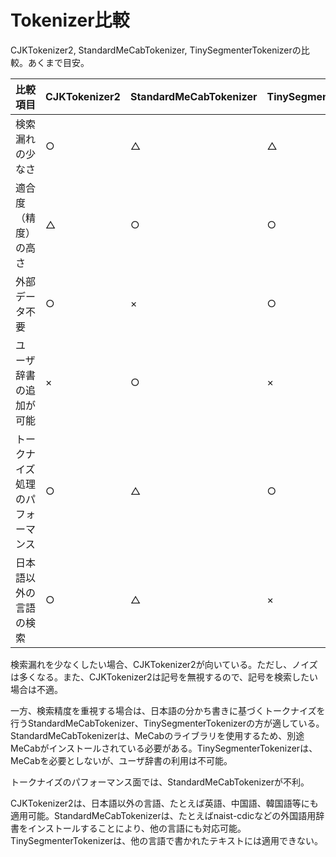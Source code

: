 # Tokenizer比較 #

CJKTokenizer2, StandardMeCabTokenizer, TinySegmenterTokenizerの比較。あくまで目安。

| **比較項目** | **CJKTokenizer2** | **StandardMeCabTokenizer** | **TinySegmenterTokenizer** |
|:-----------------|:------------------|:---------------------------|:---------------------------|
| 検索漏れの少なさ | ○ | △ | △ |
| 適合度（精度）の高さ | △ | ○ | ○ |
| 外部データ不要 | ○ | × | ○ |
| ユーザ辞書の追加が可能 | × | ○ | × |
| トークナイズ処理のパフォーマンス | ○ | △ | ○ |
| 日本語以外の言語の検索 | ○ | △ | × |


検索漏れを少なくしたい場合、CJKTokenizer2が向いている。ただし、ノイズは多くなる。また、CJKTokenizer2は記号を無視するので、記号を検索したい場合は不適。

一方、検索精度を重視する場合は、日本語の分かち書きに基づくトークナイズを行うStandardMeCabTokenizer、TinySegmenterTokenizerの方が適している。StandardMeCabTokenizerは、MeCabのライブラリを使用するため、別途MeCabがインストールされている必要がある。TinySegmenterTokenizerは、MeCabを必要としないが、ユーザ辞書の利用は不可能。

トークナイズのパフォーマンス面では、StandardMeCabTokenizerが不利。

CJKTokenizer2は、日本語以外の言語、たとえば英語、中国語、韓国語等にも適用可能。StandardMeCabTokenizerは、たとえばnaist-cdicなどの外国語用辞書をインストールすることにより、他の言語にも対応可能。TinySegmenterTokenizerは、他の言語で書かれたテキストには適用できない。